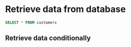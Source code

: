 # Retrieve data from database

```sql
SELECT * FROM customers
```

## Retrieve data conditionally

```sql

```

